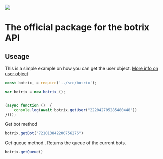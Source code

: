 
![](https://nodei.co/npm/botrix-npm.png?downloads=true&downloadRank=true&stars=true)
# The official package for the botrix API

## Useage

This is a simple example on how you can get the user object. [More info on user object](https://github.com/WindowsCmd/botrixApiDocs)
```js
const botrix_ = require('../src/botrix');

var botrix = new botrix_();


(async function ()  {
    console.log(await botrix.getUser("222042705285480448"))
})();
```

Get bot method 
```js
botrix.getBot("721013842200756276")
```

Get queue method.. Returns the queue of the current bots.
```js
botrix.getQueue()
```


